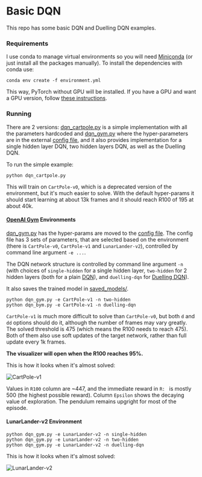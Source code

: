 # Basic DQN

This repo has some basic DQN and Duelling DQN examples.

### Requirements
I use conda to manage virtual environments so you will need [Miniconda](https://docs.conda.io/projects/conda/en/latest/user-guide/install/index.html) (or just install all the packages manually).
To install the dependencies with conda use:

    conda env create -f environment.yml

This way, PyTorch without GPU will be installed. If you have a GPU and want a GPU version, follow [these instructions](https://pytorch.org/get-started/locally/).

### Running

There are 2 versions: [dqn_cartpole.py](dqn_cartpole.py) is a simple implementation with all the parameters hardcoded 
and [dqn_gym.py](dqn_gym_Q1.py) where the hyper-parameters are in the external [config file](config/dqn.yaml), and it also provides implementation for a single hidden layer DQN, two hidden layers DQN, as well as the Duelling DQN.

To run the simple example:

    python dqn_cartpole.py

This will train on `CartPole-v0`, which is a deprecated version of the environment, but it's much easier to solve.
With the default hyper-params it should start learning at about 13k frames and it should reach R100 of 195 at about 40k.

#### [OpenAI Gym](https://www.gymlibrary.dev/) Environments

[dqn_gym.py](dqn_gym_Q1.py) has the hyper-params are moved to the [config file](config/dqn.yaml). The config file has 3 sets of parameters, that are selected based on the environment (there is `CartPole-v0`, `CartPole-v1` and `LunarLander-v2`), controlled by command line argument `-e ...`.

The DQN network structure is controlled by command line argument `-n ` 
(with choices of `single-hidden` for a single hidden layer, `two-hidden` for 2 hidden layers (both for a plain [DQN](https://arxiv.org/abs/1312.5602)), and `duelling-dqn` for [Duelling DQN](https://arxiv.org/abs/1511.06581)).

It also saves the trained model in [saved_models/](saved_models/).

    python dqn_gym.py -e CartPole-v1 -n two-hidden
    python dqn_bym.py -e CartPole-v1 -n duelling-dqn

`CartPole-v1` is much more difficult to solve than `CartPole-v0`, but both `d` and `dd` options should do it, although the number of frames may vary greatly.
The solved threshold is 475 (which means the R100 needs to reach 475). Both of them also use soft updates of the target network, rather than full update every 1k frames.

__The visualizer will open when the R100 reaches 95%.__

This is how it looks when it's almost solved:

![CartPole-v1](resources/CartPole-v1.gif)

Values in `R100` column are ~447, and the immediate reward in `R: ` is mostly 500 (the highest possible reward). Column `Epsilon` shows the decaying value of exploration.
The pendulum remains upgright for most of the episode.

#### LunarLander-v2 Environment

    python dqn_gym.py -e LunarLander-v2 -n single-hidden
    python dqn_gym.py -e LunarLander-v2 -n two-hidden
    python dqn_gym.py -e LunarLander-v2 -n duelling-dqn

This is how it looks when it's almost solved:

![LunarLander-v2](resources/LunarLander-v2.gif)